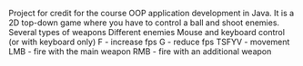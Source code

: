 Project for credit for the course OOP application development in Java.
It is a 2D top-down game where you have to control a ball and shoot enemies.
Several types of weapons
Different enemies
Mouse and keyboard control (or with keyboard only)
F - increase fps
G - reduce fps
TSFYV - movement
LMB - fire with the main weapon
RMB - fire with an additional weapon
